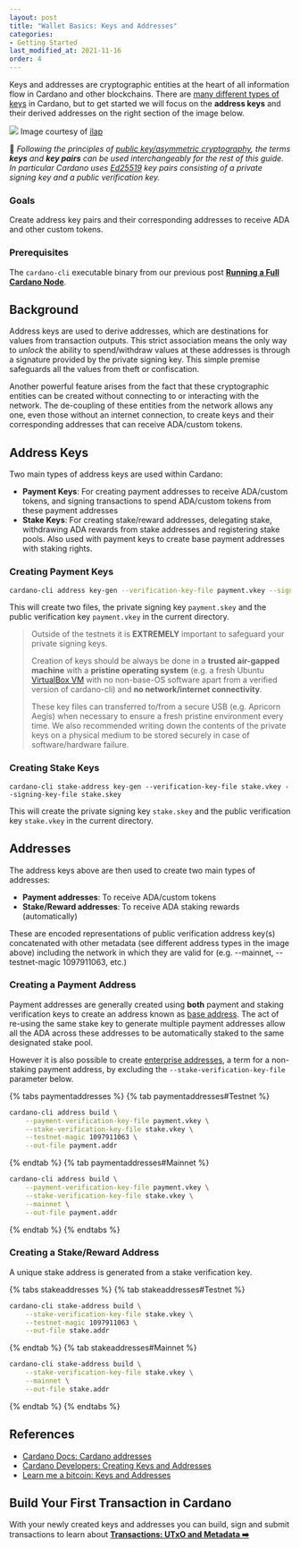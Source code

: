 ```yaml
---
layout: post
title: "Wallet Basics: Keys and Addresses"
categories:
- Getting Started
last_modified_at: 2021-11-16
order: 4
---
```


Keys and addresses are cryptographic entities at the heart of all information flow in Cardano and other blockchains. There are [many different types of keys](https://cips.cardano.org/cips/cip5/) in Cardano, but to get started we will focus on the **address keys** and their derived addresses on the right section of the image below.

![](https://github.com/ilap/ShelleyStuffs/raw/master/images/ShelleyKeyAndAddresses.png)
Image courtesy of [ilap](https://github.com/ilap)

📝 _Following the principles of [public key/asymmetric cryptography](https://www.blockchain-council.org/blockchain/how-does-blockchain-use-public-key-cryptography/), the terms **keys** and **key pairs** can be used interchangeably for the rest of this guide. In particular Cardano uses [Ed25519](https://en.wikipedia.org/wiki/EdDSA#Ed25519) key pairs consisting of a private signing key and a public verification key._

### Goals
Create address key pairs and their corresponding addresses to receive ADA and other custom tokens.

### Prerequisites 
The `cardano-cli` executable binary from our previous post **[Running a Full Cardano Node](https://learn.lovelace.academy/getting-started/running-a-full-node/)**.

## Background

Address keys are used to derive addresses, which are destinations for values from transaction outputs. This strict association means the only way to _unlock_ the ability to spend/withdraw values at these addresses is through a signature provided by the private signing key. This simple premise safeguards all the values from theft or confiscation.

Another powerful feature arises from the fact that these cryptographic
entities can be created without connecting to or interacting with the network. The de-coupling of these entities from the network
allows any one, even those without an internet connection, to create keys and their corresponding addresses that can receive ADA/custom tokens. 

## Address Keys

Two main types of address keys are used within Cardano:

- **Payment Keys**: For creating payment addresses to receive ADA/custom tokens, and signing transactions
  to spend ADA/custom tokens from these payment addresses
- **Stake Keys**: For creating stake/reward addresses, delegating
  stake, withdrawing ADA rewards from stake addresses and registering
  stake pools. Also used with payment keys to create base payment addresses with staking rights.

### Creating Payment Keys

```bash
cardano-cli address key-gen --verification-key-file payment.vkey --signing-key-file payment.skey
```

This will create two files, the private signing key `payment.skey` and the
public verification key `payment.vkey` in the current directory.

<blockquote class="media notice notice-danger"><i class="icon_ribbon_alt"></i><div markdown="1">

Outside of the testnets it is **EXTREMELY** important to safeguard
your private signing keys.

Creation of keys should be always be done in a **trusted air-gapped
machine** with a **pristine operating system** (e.g. a fresh Ubuntu
[VirtualBox VM](https://www.virtualbox.org/wiki/Downloads) with no
non-base-OS software apart from a verified version of cardano-cli) and
**no network/internet connectivity**. <!-- Signing transactions should
also be done in the air-gapped machine containing the private keys
where signed transactions can then be transferred out via a secure
USB. At no point should the signing keys be transferred to another
machine that is not air-gapped. -->

These key files can transferred to/from a secure USB (e.g. Apricorn
Aegis) when necessary to ensure a fresh pristine environment every
time. We also recommended writing down the contents of the private
keys on a physical medium to be stored securely in case of
software/hardware failure.

</div></blockquote>

### Creating Stake Keys

```
cardano-cli stake-address key-gen --verification-key-file stake.vkey --signing-key-file stake.skey
```

This will create the private signing key `stake.skey` and the public
verification key `stake.vkey` in the current directory.

## Addresses

The address keys above are then used to create two main types of addresses:

- **Payment addresses**: To receive ADA/custom tokens
- **Stake/Reward addresses**: To receive ADA staking rewards (automatically)

These are encoded representations of public verification address key(s) concatenated with other metadata (see
different address types in the image above) including the network in
which they are valid for (e.g. --mainnet, --testnet-magic 1097911063,
etc.)

### Creating a Payment Address

Payment addresses are generally created using **both** payment and staking
verification keys to create an address known as [base address](https://docs.cardano.org/core-concepts/cardano-addresses#baseaddresses). The act of
re-using the same stake key to generate multiple payment addresses
allow all the ADA across these addresses to be automatically staked to the
same designated stake pool. 

However it is also possible to create
[enterprise
addresses](https://docs.cardano.org/core-concepts/cardano-addresses#enterpriseaddresses),
a term for a non-staking payment address, by excluding the
`--stake-verification-key-file` parameter below.

{% tabs paymentaddresses %}
{% tab paymentaddresses#Testnet %}
```bash
cardano-cli address build \
    --payment-verification-key-file payment.vkey \
    --stake-verification-key-file stake.vkey \
    --testnet-magic 1097911063 \
    --out-file payment.addr
```
{% endtab %}
{% tab paymentaddresses#Mainnet %}
```bash
cardano-cli address build \
    --payment-verification-key-file payment.vkey \
    --stake-verification-key-file stake.vkey \
    --mainnet \
    --out-file payment.addr
```
{% endtab %}
{% endtabs %}

### Creating a Stake/Reward Address

A unique stake address is generated from a stake verification key.

{% tabs stakeaddresses %}
{% tab stakeaddresses#Testnet %}
```bash
cardano-cli stake-address build \
    --stake-verification-key-file stake.vkey \
    --testnet-magic 1097911063 \
    --out-file stake.addr
```
{% endtab %}
{% tab stakeaddresses#Mainnet %}
```bash
cardano-cli stake-address build \
    --stake-verification-key-file stake.vkey \
    --mainnet \
    --out-file stake.addr
```
{% endtab %}
{% endtabs %}

## References
- [Cardano Docs: Cardano addresses](https://docs.cardano.org/core-concepts/cardano-addresses)
- [Cardano Developers: Creating Keys and Addresses](https://developers.cardano.org/docs/stake-pool-course/handbook/keys-addresses/)
 - [Learn me a bitcoin: Keys and Addresses](https://learnmeabitcoin.com/beginners/keys_addresses)

## Build Your First Transaction in Cardano 
With your newly created keys and addresses you can build, sign and
submit transactions to learn about **[Transactions: UTxO and Metadata ➡️](https://learn.lovelace.academy/getting-started/transactions-utxo-and-metadata/)**
